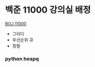 # 백준 11000 강의실 배정

[BOJ 11000](https://www.acmicpc.net/problem/11000)

- 그리디
- 우선순위 큐
- 정렬

### python heapq
